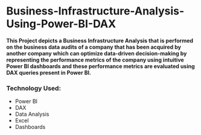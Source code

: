 # Business-Infrastructure-Analysis-Using-Power-BI-DAX

**This Project depicts a Business Infrastructure Analysis that is performed on the business data audits of a company that has been acquired by another company which can optimize data-driven decision-making by representing the performance metrics of the company using intuitive Power BI dashboards and these performance metrics are evaluated using DAX queries present in Power BI.**

### Technology Used:

* Power BI
* DAX
* Data Analysis
* Excel
* Dashboards
